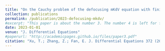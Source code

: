 ```yaml
---
title: "On the Cauchy problem of the defocusing mKdV equation with finite density initial data: long-time asymptotics in soliton-less regions"
collection: publications
permalink: /publication/2023-defocusing-mkdv/
#excerpt: "This paper is about the number 3. The number 4 is left for future work."
date: 2023-01-01
venue: "J. Differential Equations"
#paperurl: "http://academicpages.github.io/files/paper3.pdf"
citation: "Xu, T.; Zhang, Z.; Fan, E. J. Differential Equations 372 (2023), 55–122."
---
```



